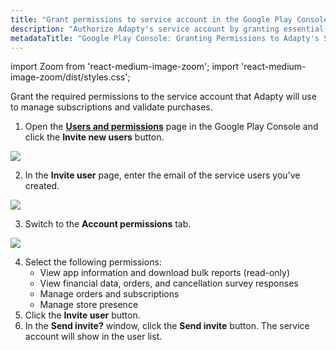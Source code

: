 ```yaml
---
title: "Grant permissions to service account in the Google Play Console"
description: "Authorize Adapty's service account by granting essential permissions in the Google Play Console, facilitating seamless management of subscriptions and validation of purchases. Learn how to grant permissions to optimize your app's integration with Adapty"
metadataTitle: "Google Play Console: Granting Permissions to Adapty's Service Account"
---
```


import Zoom from 'react-medium-image-zoom';
import 'react-medium-image-zoom/dist/styles.css';

Grant the required permissions to the service account that Adapty will use to manage subscriptions and validate purchases.

1. Open the [**Users and permissions**](https://play.google.com/console/u/0/developers/8970033217728091060/users-and-permissions) page in the Google Play Console and click the **Invite new users** button.

   
<Zoom>
  <img src={require('./img/7b0e614-users_and_permissions.webp').default}
  style={{
    border: '1px solid #727272', /* border width and color */
    width: '700px', /* image width */
    display: 'block', /* for alignment */
    margin: '0 auto' /* center alignment */
  }}
/>
</Zoom>



2. In the **Invite user** page, enter the email of the service users you've created.

   
<Zoom>
  <img src={require('./img/3afd002-invite_user.webp').default}
  style={{
    border: '1px solid #727272', /* border width and color */
    width: '700px', /* image width */
    display: 'block', /* for alignment */
    margin: '0 auto' /* center alignment */
  }}
/>
</Zoom>



3. Switch to the  **Account permissions** tab.

   
<Zoom>
  <img src={require('./img/4e2717b-account_permissions.webp').default}
  style={{
    border: '1px solid #727272', /* border width and color */
    width: '700px', /* image width */
    display: 'block', /* for alignment */
    margin: '0 auto' /* center alignment */
  }}
/>
</Zoom>



4. Select the following permissions:
   - View app information and download bulk reports (read-only)
   - View financial data, orders, and cancellation survey responses
   - Manage orders and subscriptions
   - Manage store presence
5. Click the **Invite user** button.
6. In the **Send invite?** window, click the **Send invite** button. The service account will show in the user list.